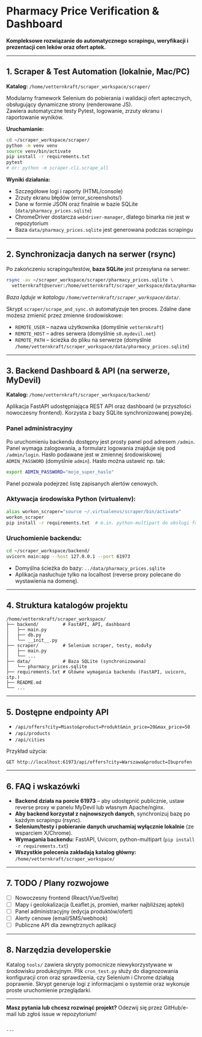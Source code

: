 # Pharmacy Price Verification & Dashboard

**Kompleksowe rozwiązanie do automatycznego scrapingu, weryfikacji i prezentacji cen leków oraz ofert aptek.**

---

## 1. Scraper & Test Automation (lokalnie, Mac/PC)

**Katalog:** `/home/vetternkraft/scraper_workspace/scraper/`

Modularny framework Selenium do pobierania i walidacji ofert aptecznych, obsługujący dynamiczne strony (renderowane JS).  
Zawiera automatyczne testy Pytest, logowanie, zrzuty ekranu i raportowanie wyników.

**Uruchamianie:**
```bash
cd ~/scraper_workspace/scraper/
python -m venv venv
source venv/bin/activate
pip install -r requirements.txt
pytest
# or: python -m scraper.cli.scrape_all
```

**Wyniki działania:**

* Szczegółowe logi i raporty (HTML/console)
* Zrzuty ekranu błędów (error\_screenshots/)
* Dane w formie JSON oraz finalnie w bazie SQLite (`data/pharmacy_prices.sqlite`)
* ChromeDriver dostarcza `webdriver-manager`, dlatego binarka nie jest w repozytorium
* Baza `data/pharmacy_prices.sqlite` jest generowana podczas scrapingu

---

## 2. Synchronizacja danych na serwer (rsync)

Po zakończeniu scrapingu/testów, **baza SQLite** jest przesyłana na serwer:

```bash
rsync -av ~/scraper_workspace/scraper/pharmacy_prices.sqlite \
  vetternkraft@server:/home/vetternkraft/scraper_workspace/data/pharmacy_prices.sqlite
```

*Baza ląduje w katalogu `/home/vetternkraft/scraper_workspace/data/`.*

Skrypt `scraper/scrape_and_sync.sh` automatyzuje ten proces.
Zdalne dane możesz zmienić przez zmienne środowiskowe:

* `REMOTE_USER` – nazwa użytkownika (domyślnie `vetternkraft`)
* `REMOTE_HOST` – adres serwera (domyślnie `s0.mydevil.net`)
* `REMOTE_PATH` – ścieżka do pliku na serwerze
  (domyślnie `/home/vetternkraft/scraper_workspace/data/pharmacy_prices.sqlite`)

---

## 3. Backend Dashboard & API (na serwerze, MyDevil)

**Katalog:** `/home/vetternkraft/scraper_workspace/backend/`

Aplikacja FastAPI udostępniająca REST API oraz dashboard (w przyszłości nowoczesny frontend).
Korzysta z bazy SQLite synchronizowanej powyżej.

### Panel administracyjny

Po uruchomieniu backendu dostępny jest prosty panel pod adresem `/admin`. Panel wymaga zalogowania, a formularz logowania znajduje się pod `/admin/login`. Hasło podawane jest w zmiennej środowiskowej `ADMIN_PASSWORD` (domyślnie `admin`).
Hasło można ustawić np. tak:

```bash
export ADMIN_PASSWORD="moje_super_haslo"
```

Panel pozwala podejrzeć listę zapisanych alertów cenowych.

### Aktywacja środowiska Python (virtualenv):

```bash
alias workon_scraper="source ~/.virtualenvs/scraper/bin/activate"
workon_scraper
pip install -r requirements.txt  # m.in. python-multipart do obsługi formularzy
```

### Uruchomienie backendu:

```bash
cd ~/scraper_workspace/backend/
uvicorn main:app --host 127.0.0.1 --port 61973
```

* Domyślna ścieżka do bazy: `../data/pharmacy_prices.sqlite`
* Aplikacja nasłuchuje tylko na localhost (reverse proxy polecane do wystawienia na domenę).

---

## 4. Struktura katalogów projektu

```
/home/vetternkraft/scraper_workspace/
├── backend/         # FastAPI, API, dashboard
│   ├── main.py
│   ├── db.py
│   └── __init__.py
├── scraper/         # Selenium scraper, testy, moduły
│   ├── main.py
│   └── ...
├── data/            # Baza SQLite (synchronizowana)
│   └── pharmacy_prices.sqlite
├── requirements.txt # Główne wymagania backendu (FastAPI, uvicorn, itp.)
├── README.md
└── ...
```

---

## 5. Dostępne endpointy API

* `/api/offers?city=Miasto&product=Produkt&min_price=20&max_price=50`
* `/api/products`
* `/api/cities`

Przykład użycia:

```
GET http://localhost:61973/api/offers?city=Warszawa&product=Ibuprofen
```

---

## 6. FAQ i wskazówki

* **Backend działa na porcie 61973** – aby udostępnić publicznie, ustaw reverse proxy w panelu MyDevil lub własnym Apache/nginx.
* **Aby backend korzystał z najnowszych danych**, synchronizuj bazę po każdym scrapingu (rsync).
* **Selenium/testy i pobieranie danych uruchamiaj wyłącznie lokalnie** (ze wsparciem X/Chrome).
* **Wymagania backendu**: FastAPI, Uvicorn, python-multipart (`pip install -r requirements.txt`)
* **Wszystkie polecenia zakładają katalog główny:**
  `/home/vetternkraft/scraper_workspace/`

---

## 7. TODO / Plany rozwojowe

* [ ] Nowoczesny frontend (React/Vue/Svelte)
* [ ] Mapy i geolokalizacja (Leaflet.js, promień, marker najbliższej apteki)
* [ ] Panel administracyjny (edycja produktów/ofert)
* [ ] Alerty cenowe (email/SMS/webhook)
* [ ] Publiczne API dla zewnętrznych aplikacji

---

## 8. Narzędzia developerskie

Katalog `tools/` zawiera skrypty pomocnicze niewykorzystywane w środowisku
produkcyjnym. Plik `cron_test.py` służy do diagnozowania konfiguracji cron oraz
sprawdzenia, czy Selenium i Chrome działają poprawnie. Skrypt generuje logi z
informacjami o systemie oraz wykonuje proste uruchomienie przeglądarki.

---

**Masz pytania lub chcesz rozwinąć projekt?**
Odezwij się przez GitHub/e-mail lub zgłoś issue w repozytorium!

```

---